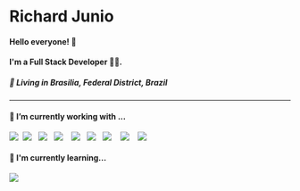 <h1>Richard Junio</h1>

<h4>
    Hello everyone! 👋
</h4>
<h4>
    I'm a Full Stack Developer 👨‍💻.
</h4>
<h5>
    📌  Living in <b>Brasilia</b>, <b>Federal District</b>, <b>Brazil</b>  
</h5>

<hr>

<h4> 🔭 I’m currently working with ...</h4>

<p>
  <img src="https://img.shields.io/badge/html5%20-%23e34f25.svg?&style=for-the-badge&logo=html5&logoColor=white" />&nbsp;&nbsp;<img src="https://img.shields.io/badge/css3%20-%231572B6.svg?&style=for-the-badge&logo=css3&logoColor=white" />&nbsp;&nbsp;
  <img src="https://img.shields.io/badge/javascript%20-%23F7DF1E.svg?&style=for-the-badge&logo=javascript&logoColor=white" />&nbsp;&nbsp;
  <img src="https://img.shields.io/badge/node.js%20-%23339933.svg?&style=for-the-badge&logo=node.js&logoColor=white" />&nbsp;&nbsp;&nbsp;
  <img src="https://img.shields.io/badge/react%20-%2361DAFB.svg?&style=for-the-badge&logo=react&logoColor=white" />&nbsp;&nbsp;
  <img src="https://img.shields.io/badge/react_native%20-%23358CC1.svg?&style=for-the-badge&logo=react&logoColor=white" />&nbsp;&nbsp;
  <img src="https://img.shields.io/badge/redux-%23764abc.svg?&style=for-the-badge&logo=redux&logoColor=white" />&nbsp;&nbsp;&nbsp;
  <img src="https://img.shields.io/badge/typescript-%2300499A.svg?&style=for-the-badge&logo=typescript&logoColor=white" />&nbsp;&nbsp;&nbsp;
  <img src="https://img.shields.io/badge/laravel-%23D14836.svg?&style=for-the-badge&logo=laravel&logoColor=white" />&nbsp;&nbsp;&nbsp;

<h4>🌱 I'm currently learning...</h4>
<p>
  <img src="https://img.shields.io/badge/adonis-%23220052.svg?&style=for-the-badge&logo=adonisjs&logoColor=white" />&nbsp;&nbsp;&nbsp;
</p>
